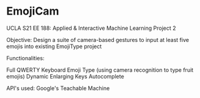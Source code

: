 # EmojiCam

UCLA S21 EE 188: Applied & Interactive Machine Learning Project 2

Objective: Design a suite of camera-based gestures to input at least five emojis into existing EmojiType project

Functionalities:

Full QWERTY Keyboard
Emoji Type (using camera recognition to type fruit emojis)
Dynamic Enlarging Keys
Autocomplete

API's used: 
Google's Teachable Machine 
